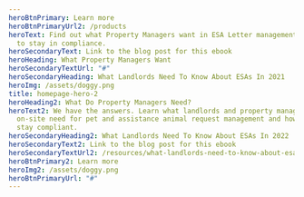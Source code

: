 ```yaml
---
heroBtnPrimary: Learn more
heroBtnPrimaryUrl2: /products
heroText: Find out what Property Managers want in ESA Letter management, and how
  to stay in compliance.
heroSecondaryText: Link to the blog post for this ebook
heroHeading: What Property Managers Want
heroSecondaryTextUrl: "#"
heroSecondaryHeading: What Landlords Need To Know About ESAs In 2021
heroImg: /assets/doggy.png
title: homepage-hero-2
heroHeading2: What Do Property Managers Need?
heroText2: We have the answers. Learn what landlords and property managers
  on-site need for pet and assistance animal request management and how you can
  stay compliant.
heroSecondaryHeading2: What Landlords Need To Know About ESAs In 2022
heroSecondaryText2: Link to the blog post for this ebook
heroSecondaryTextUrl2: /resources/what-landlords-need-to-know-about-esas-in-2021
heroBtnPrimary2: Learn more
heroImg2: /assets/doggy.png
heroBtnPrimaryUrl: "#"
---
```

